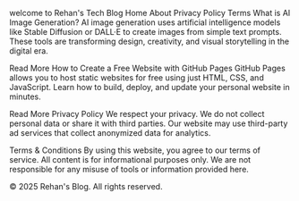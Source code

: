 welcome to Rehan's Tech Blog
Home About Privacy Policy Terms
What is AI Image Generation?
AI image generation uses artificial intelligence models like Stable Diffusion or DALL·E to create images from simple text prompts. These tools are transforming design, creativity, and visual storytelling in the digital era.

Read More
How to Create a Free Website with GitHub Pages
GitHub Pages allows you to host static websites for free using just HTML, CSS, and JavaScript. Learn how to build, deploy, and update your personal website in minutes.

Read More
Privacy Policy
We respect your privacy. We do not collect personal data or share it with third parties. Our website may use third-party ad services that collect anonymized data for analytics.

Terms & Conditions
By using this website, you agree to our terms of service. All content is for informational purposes only. We are not responsible for any misuse of tools or information provided here.

© 2025 Rehan's Blog. All rights reserved.
